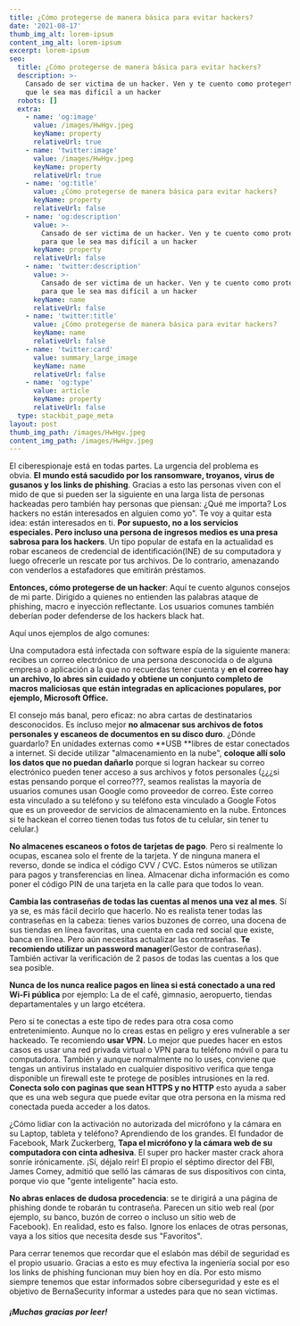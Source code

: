 ```yaml
---
title: ¿Cómo protegerse de manera básica para evitar hackers?
date: '2021-08-17'
thumb_img_alt: lorem-ipsum
content_img_alt: lorem-ipsum
excerpt: lorem-ipsum
seo:
  title: ¿Cómo protegerse de manera básica para evitar hackers?
  description: >-
    Cansado de ser victima de un hacker. Ven y te cuento como protegerte para
    que le sea mas difícil a un hacker
  robots: []
  extra:
    - name: 'og:image'
      value: /images/HwHgv.jpeg
      keyName: property
      relativeUrl: true
    - name: 'twitter:image'
      value: /images/HwHgv.jpeg
      keyName: property
      relativeUrl: true
    - name: 'og:title'
      value: ¿Cómo protegerse de manera básica para evitar hackers?
      keyName: property
      relativeUrl: false
    - name: 'og:description'
      value: >-
        Cansado de ser victima de un hacker. Ven y te cuento como protegerte
        para que le sea mas difícil a un hacker
      keyName: property
      relativeUrl: false
    - name: 'twitter:description'
      value: >-
        Cansado de ser victima de un hacker. Ven y te cuento como protegerte
        para que le sea mas difícil a un hacker
      keyName: name
      relativeUrl: false
    - name: 'twitter:title'
      value: ¿Cómo protegerse de manera básica para evitar hackers?
      keyName: name
      relativeUrl: false
    - name: 'twitter:card'
      value: summary_large_image
      keyName: name
      relativeUrl: false
    - name: 'og:type'
      value: article
      keyName: property
      relativeUrl: false
  type: stackbit_page_meta
layout: post
thumb_img_path: /images/HwHgv.jpeg
content_img_path: /images/HwHgv.jpeg
---
```

El ciberespionaje está en todas partes. La urgencia del problema es obvia. **El mundo está sacudido por los ransomware, troyanos, virus de gusanos y los links de phishing**. Gracias a esto las personas viven con el mido de que si pueden ser la siguiente en una larga lista de personas hackeadas pero también hay personas que piensan: ¿Qué me importa? Los hackers no están interesados en alguien como yo".
Te voy a quitar esta idea: están interesados ​​en ti. **Por supuesto, no a los servicios especiales. Pero incluso una persona de ingresos medios es una presa sabrosa para los hackers**. Un tipo popular de estafa en la actualidad es robar escaneos de credencial de identificación(INE) de su computadora y luego ofrecerle un rescate por tus archivos. De lo contrario, amenazando con venderlos a estafadores que emitirán préstamos.

**Entonces, cómo protegerse de un hacker**: Aquí te cuento algunos consejos de mi parte. Dirigido a quienes no entienden las palabras ataque de phishing, macro e inyección reflectante. Los usuarios comunes también deberían poder defenderse de los hackers black hat.

Aquí unos ejemplos de algo comunes:

Una computadora está infectada con software espía de la siguiente manera: recibes un correo electrónico de una persona desconocida o de alguna empresa o aplicación a la que no recuerdas tener cuenta y **en el correo hay un archivo, lo abres sin cuidado y obtiene un conjunto completo de macros maliciosas que están integradas en aplicaciones populares, por ejemplo, Microsoft Office.**

El consejo más banal, pero eficaz: no abra cartas de destinatarios desconocidos.
Es incluso mejor **no almacenar sus archivos de fotos personales y escaneos de documentos en su disco duro**. ¿Dónde guardarlo? En unidades externas como \*\*USB \*\*libres de estar conectados a internet.
Si decide utilizar "almacenamiento en la nube", **coloque allí solo los datos que no puedan dañarlo** porque si logran hackear su correo electrónico pueden tener acceso a sus archivos y fotos personales (¿¿¿si estas pensando porque el correo???, seamos realistas la mayoría de usuarios comunes usan Google como proveedor de correo. Este correo esta vinculado a su teléfono y su teléfono esta vinculado a Google Fotos que es un proveedor de servicios de almacenamiento en la nube. Entonces si te hackean el correo tienen todas tus fotos de tu celular, sin tener tu celular.)

**No almacenes escaneos o fotos de tarjetas de pago**. Pero si realmente lo ocupas, escanea solo el frente de la tarjeta. Y de ninguna manera el reverso, donde se indica el código CVV / CVC. Estos números se utilizan para pagos y transferencias en línea. Almacenar dicha información es como poner el código PIN de una tarjeta en la calle para que todos lo vean.

**Cambia las contraseñas de todas las cuentas al menos una vez al mes**. Sí  ya se, es más fácil decirlo que hacerlo. No es realista tener todas las contraseñas en la cabeza: tienes varios buzones de correo, una docena de sus tiendas en línea favoritas, una cuenta en cada red social que existe, banca en línea. Pero aún necesitas actualizar las contraseñas. **Te recomiendo utilizar un password manager**(Gestor de contraseñas). También activar la verificación de 2 pasos de todas las cuentas  a los que sea posible.

**Nunca de los nunca realice pagos en línea si está conectado a una red Wi-Fi pública** por ejemplo: La de el café, gimnasio, aeropuerto, tiendas departamentales y un largo etcétera.

Pero si te conectas a este tipo de redes para otra cosa como entretenimiento. Aunque no lo creas estas en peligro y eres vulnerable a ser hackeado. Te recomiendo **usar VPN.** Lo mejor que puedes hacer en estos casos es usar una red privada virtual o VPN para tu teléfono móvil o para tu computadora. También y aunque normalmente no lo uses, conviene que tengas un antivirus instalado en cualquier dispositivo verifica que tenga disponible un firewall este te protege de posibles intrusiones en la red. **Conecta solo con paginas que sean HTTPS y no HTTP** esto ayuda a saber que es una web segura que puede evitar que otra persona en la misma red conectada pueda acceder a los datos.

¿Cómo lidiar con la activación no autorizada del micrófono y la cámara en su Laptop, tableta y teléfono? Aprendiendo de los grandes. El fundador de Facebook, Mark Zuckerberg, **Tapa el micrófono y la cámara web de su computadora con cinta adhesiva**. El super pro hacker master crack ahora sonríe irónicamente. ¡Sí, déjalo reír! El propio el séptimo director del FBI, James Comey, admitió que selló las cámaras de sus dispositivos con cinta, porque vio que "gente inteligente" hacía esto.

**No abras enlaces de dudosa procedencia**: se te dirigirá a una página de phishing donde te robarán tu contraseña. Parecen un sitio web real (por ejemplo, su banco, buzón de correo o incluso un sitio web de Facebook). En realidad, esto es falso. Ignore los enlaces de otras personas, vaya a los sitios que necesita desde sus "Favoritos".

Para cerrar tenemos que recordar que el eslabón mas débil de seguridad es el propio usuario. Gracias a esto es muy efectiva la ingeniería social por eso los links de phishing funcionan muy bien hoy en día. Por esto mismo siempre tenemos que estar informados sobre ciberseguridad y este es el objetivo de BernaSecurity informar a ustedes para que no sean victimas.

###### **¡Muchas gracias por leer!**

